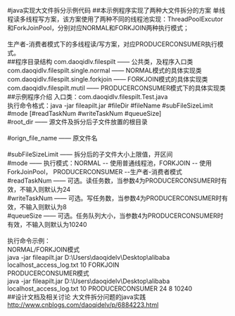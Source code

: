 #java实现大文件拆分示例代码
##本示例程序实现了两种大文件拆分的方案
	单线程读多线程写方案，该方案使用了两种不同的线程池实现：ThreadPoolExcutor和ForkJoinPool，分别对应NORMAL和FORKJOIN两种执行模式；<br>	
	生产者-消费者模式下的多线程读/写方案，对应PRODUCERCONSUMER执行模式。<br>
##程序目录结构
	com.daoqidlv.filespilt —— 公共类，及程序入口类	<br>
	com.daoqidlv.filespilt.single.normal —— NORMAL模式的具体实现类	<br>
	com.daoqidlv.filespilt.single.forkjoin —— FORKJOIN模式的具体实现类	<br>
	com.daoqidlv.filespilt.mutil —— PRODUCERCONSUMER模式下的具体实现类<br>
##示例程序介绍
	入口类：com.daoqidlv.filespilt.Test.java	<br>
	执行命令格式：java -jar fileapilt.jar #fileDir #fileName #subFileSizeLimit #mode [#readTaskNum #writeTaskNum #queueSize]<br>
		#root_dir —— 源文件及拆分后子文件放置的根目录<br>		
		#orign_file_name —— 原文件名<br>		
		#subFileSizeLimit —— 拆分后的子文件大小上限值，开区间<br>
		#mode —— 执行模式：NORMAL -- 使用普通线程池，FORKJOIN -- 使用ForkJoinPool， PRODUCERCONSUMER --生产者-消费者模式<br>
		#readTaskNum —— 可选。读任务数，当参数4为PRODUCERCONSUMER时有效，不输入则默认为24<br>
		#writeTaskNum —— 可选。写任务数，当参数4为PRODUCERCONSUMER时有效，不输入则默认为8<br>
		#queueSize —— 可选。任务队列大小，当参数4为PRODUCERCONSUMER时有效，不输入则默认为10240<br>		
	执行命令示例：<br>	
		NORMAL/FORKJOIN模式<br>
			java -jar fileapilt.jar D:\Users\daoqidelv\Desktop\alibaba localhost_access_log.txt 10 FORKJOIN<br>
		PRODUCERCONSUMER模式<br>
			java -jar fileapilt.jar D:\Users\daoqidelv\Desktop\alibaba localhost_access_log.txt 10 PRODUCERCONSUMER 24 8 10240<br>
##设计文档及相关讨论
	大文件拆分问题的java实践 http://www.cnblogs.com/daoqidelv/p/6884223.html
		
		